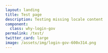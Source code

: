 ```yaml
---
layout: landing
title: Test page
description: Testing missing locale content
component:
  class: why-login-gov
permalink: /test/
twitter_card: large
image: /assets/img/login-gov-600x314.png
---
```

